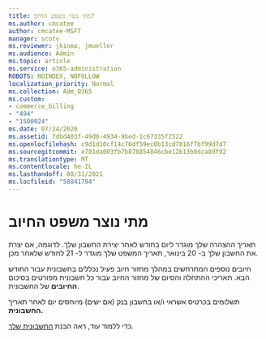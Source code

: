 ```yaml
---
title: מתי נוצר משפט החיוב?
ms.author: cmcatee
author: cmcatee-MSFT
manager: scotv
ms.reviewer: jkinma, jmueller
ms.audience: Admin
ms.topic: article
ms.service: o365-administration
ROBOTS: NOINDEX, NOFOLLOW
localization_priority: Normal
ms.collection: Adm_O365
ms.custom:
- commerce_billing
- "494"
- "1500024"
ms.date: 07/24/2020
ms.assetid: fdbd403f-49d0-4934-9bed-1c67335f2522
ms.openlocfilehash: c9d1d10cf14c76df59ec0b13cd7816f7bf99d7d7
ms.sourcegitcommit: e781da003fb7b878854846cbe12b13b9dca8df92
ms.translationtype: MT
ms.contentlocale: he-IL
ms.lasthandoff: 08/31/2021
ms.locfileid: "58841794"
---
```

# <a name="when-is-the-billing-statement-generated"></a>מתי נוצר משפט החיוב

תאריך ההצהרה שלך מוגדר ליום בחודש לאחר יצירת החשבון שלך. לדוגמה, אם יצרת את החשבון שלך ב- 20 בינואר, תאריך המשפט שלך מוגדר ל- 21 לחודש שלאחר מכן.

חיובים נוספים המתרחשים במהלך מחזור חיוב פעיל נכללים בחשבונית עבור החודש הבא. תאריכי ההתחלה והסיום של מחזור החיוב עבור כל חשבונית מפורטים בסיכום **החיובים** של החשבונית.

תשלומים בכרטיס אשראי ו/או בחשבון בנק (אם ישים) מיוחסים יום לאחר תאריך **החשבונית.**
  
כדי ללמוד עוד, ראה הבנת [החשבונית שלך](https://docs.microsoft.com/microsoft-365/commerce/billing-and-payments/understand-your-invoice2).